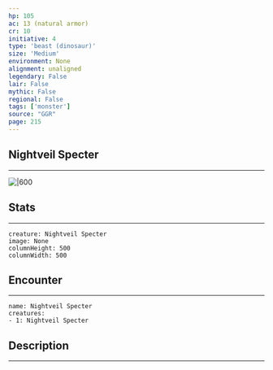 ```yaml
---
hp: 105
ac: 13 (natural armor)
cr: 10
initiative: 4
type: 'beast (dinosaur)'    
size: 'Medium'
environment: None
alignment: unaligned
legendary: False
lair: False
mythic: False
regional: False
tags: ['monster']
source: "GGR"
page: 215
---
```


## Nightveil Specter
---

![|600](D:/Program%20Files/5e.tools/img/bestiary/GGR/Nightveil%20Specter.jpg)

## Stats
---

```statblock
creature: Nightveil Specter
image: None
columnHeight: 500
columnWidth: 500
```

## Encounter
---

```encounter-table
name: Nightveil Specter
creatures:
- 1: Nightveil Specter
```

## Description
---





